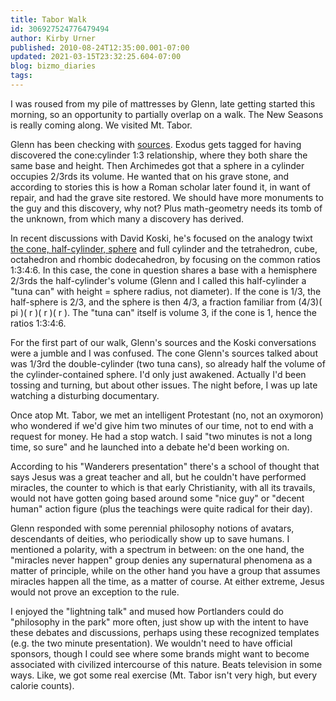 ```yaml
---
title: Tabor Walk
id: 306927524776479494
author: Kirby Urner
published: 2010-08-24T12:35:00.001-07:00
updated: 2021-03-15T23:32:25.604-07:00
blog: bizmo_diaries
tags: 
---
```


[](https://www.flickr.com/photos/kirbyurner/46209241464/in/photolist-2dpmrzJ-2kmBf2p-2jnTDYv-2jbYsGD-2j8QQ2x-2cLvMC3-TwXjBf-Kkc9Jy-Kkc5W3-D2aQbz-pXKPaJ-m54k5N-bPdNDc-bsNC8j-b2ih8k-b2ig7X-9GWPHW-96i4KV-95uMAT-8JMt2q)

I was roused from my pile of mattresses by Glenn, late getting started this morning, so an opportunity to partially overlap on a walk.  The New Seasons is really coming along.  We visited Mt. Tabor.

Glenn has been checking with [sources](https://www.google.com/books/edition/A_History_of_Analysis/CVRZEXFVsZkC?hl=en&gbpv=0).  Exodus gets tagged for having discovered the cone:cylinder 1:3 relationship, where they both share the same base and height.  Then Archimedes got that a sphere in a cylinder occupies 2/3rds its volume.  He wanted that on his grave stone, and according to stories this is how a Roman scholar later found it, in want of repair, and had the grave site restored.  We should have more monuments to the guy and this discovery, why not?  Plus math-geometry needs its tomb of the unknown, from which many a discovery has derived.

In recent discussions with David Koski, he's focused on the analogy twixt [the cone, half-cylinder, sphere](http://www.textsavvyblog.net/2007/08/volume-of-sphere.html) and full cylinder and the tetrahedron, cube, octahedron and rhombic dodecahedron, by focusing on the common ratios 1:3:4:6.  In this case, the cone in question shares a base with a hemisphere 2/3rds the half-cylinder's volume (Glenn and I called this half-cylinder a "tuna can" with height = sphere radius, not diameter). If the cone is 1/3, the half-sphere is 2/3, and the sphere is then 4/3, a fraction familiar from (4/3)( pi )( r )( r )( r ).  The "tuna can" itself is volume 3, if the cone is 1, hence the ratios 1:3:4:6.

For the first part of our walk, Glenn's sources and the Koski conversations were a jumble and I was confused. The cone Glenn's sources talked about was 1/3rd the double-cylinder (two tuna cans), so already half the volume of the cylinder-contained sphere.  I'd only just awakened.  Actually I'd been tossing and turning, but about other issues.  The night before, I was up late watching a disturbing documentary.

Once atop Mt. Tabor, we met an intelligent Protestant (no, not an oxymoron) who wondered if we'd give him two minutes of our time, not to end with a request for money.  He had a stop watch.  I said "two minutes is not a long time, so sure" and he launched into a debate he'd been working on.

According to his "Wanderers presentation" there's a school of thought that says Jesus was a great teacher and all, but he couldn't have performed miracles, the counter to which is that early Christianity, with all its travails, would not have gotten going based around some "nice guy" or "decent human" action figure (plus the teachings were quite radical for their day).

Glenn responded with some perennial philosophy notions of avatars, descendants of deities, who periodically show up to save humans.  I mentioned a polarity, with a spectrum in between:  on the one hand, the "miracles never happen" group denies any supernatural phenomena as a matter of principle, while on the other hand you have a group that assumes miracles happen all the time, as a matter of course.  At either extreme, Jesus would not prove an exception to the rule.

I enjoyed the "lightning talk" and mused how Portlanders could do "philosophy in the park" more often, just show up with the intent to have these debates and discussions, perhaps using these recognized templates (e.g. the two minute presentation).  We wouldn't need to have official sponsors, though I could see where some brands might want to become associated with civilized intercourse of this nature.  Beats television in some ways.  Like, we got some real exercise (Mt. Tabor isn't very high, but every calorie counts).

[](http://www.flickr.com/photos/17157315@N00/4924524628/)
[](http://www.flickr.com/photos/17157315@N00/4923929629/)